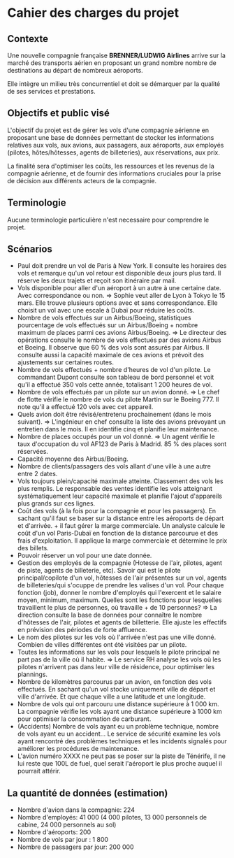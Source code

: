 # Cahier des charges du projet

## Contexte

Une nouvelle compagnie française **BRENNER/LUDWIG Airlines** arrive sur la marché des transports aérien en proposant un grand nombre nombre de destinations au départ de nombreux aéroports.

Elle intègre un milieu très concurrentiel et doit se démarquer par la qualité de ses services et prestations.

## Objectifs et public visé

L'objectif du projet est de gérer les vols d'une compagnie aérienne en proposant une base de données permettant de stocker les informations relatives aux vols, aux avions, aux passagers, aux aéroports, aux employés (pilotes, hôtes/hôtesses, agents de billeteries), aux réservations, aux prix.

La finalité sera d'optimiser les coûts, les ressources et les revenus de la compagnie aérienne, et de fournir des informations cruciales pour la prise de décision aux différents acteurs de la compagnie.

## Terminologie

Aucune terminologie particulière n'est necessaire pour comprendre le projet.

## Scénarios

- Paul doit prendre un vol de Paris à New York. Il consulte les horaires des vols et remarque qu'un vol retour est disponible deux jours plus tard. Il réserve les deux trajets et reçoit son itinéraire par mail.
- Vols disponible pour aller d'un aéroport à un autre à une certaine date. Avec correspondance ou non. => Sophie veut aller de Lyon à Tokyo le 15 mars. Elle trouve plusieurs options avec et sans correspondance. Elle choisit un vol avec une escale à Dubaï pour réduire les coûts.
- Nombre de vols effectués sur un Airbus/Boeing, statistiques pourcentage de vols effectués sur un Airbus/Boeing + nombre maximum de places parmi ces avions Airbus/Boeing. => Le directeur des opérations consulte le nombre de vols effectués par des avions Airbus et Boeing. Il observe que 60 % des vols sont assurés par Airbus. Il consulte aussi la capacité maximale de ces avions et prévoit des ajustements sur certaines routes.
- Nombre de vols effectués + nombre d'heures de vol d'un pilote. Le commandant Dupont consulte son tableau de bord personnel et voit qu'il a effectué 350 vols cette année, totalisant 1 200 heures de vol.
- Nombre de vols effectués par un pilote sur un avion donné. => Le chef de flotte vérifie le nombre de vols du pilote Martin sur le Boeing 777. Il note qu'il a effectué 120 vols avec cet appareil.
- Quels avion doit être révisé/entretenu prochainement (dans le mois suivant). => L'ingénieur en chef consulte la liste des avions prévoyant un entretien dans le mois. Il en identifie cinq et planifie leur maintenance.
- Nombre de places occupés pour un vol donné. => Un agent vérifie le taux d'occupation du vol AF123 de Paris à Madrid. 85 % des places sont réservées.
- Capacité moyenne des Airbus/Boeing.
- Nombre de clients/passagers des vols allant d'une ville à une autre entre 2 dates.
- Vols toujours plein/capacité maximale atteinte. Classement des vols les plus remplis. Le responsable des ventes identifie les vols atteignant systématiquement leur capacité maximale et planifie l'ajout d'appareils plus grands sur ces lignes.
- Coût des vols (à la fois pour la compagnie et pour les passagers). En sachant qu'il faut se baser sur la distance entre les aéroports de départ et d'arrivée. + il faut gérer la marge commerciale. Un analyste calcule le coût d'un vol Paris-Dubaï en fonction de la distance parcourue et des frais d'exploitation. Il applique la marge commerciale et détermine le prix des billets.
- Pouvoir réserver un vol pour une date donnée.
- Gestion des employés de la compagnie (Hotesse de l'air, pilotes, agent de piste, agents de billeterie, etc). Savoir qui est le pilote principal/copilote d'un vol, hôtesses de l'air présentes sur un vol, agents de billeteries/qui s'ocuppe de prendre les valises d'un vol. Pour chaque fonction (job), donner le nombre d'employés qui l'exercent et le salaire moyen, minimum, maximum. Quelles sont les fonctions pour lesquelles travaillent le plus de personnes, où travaille + de 10 personnes? => La direction consulte la base de données pour connaître le nombre d'hôtesses de l'air, pilotes et agents de billetterie. Elle ajuste les effectifs en prévision des périodes de forte affluence.
- Le nom des pilotes sur les vols où l'arrivée n'est pas une ville donné. Combien de villes différentes ont été visitées par un pilote.
- Toutes les informations sur les vols pour lesquels le pilote principal ne part pas de la ville où il habite. => Le service RH analyse les vols où les pilotes n'arrivent pas dans leur ville de résidence, pour optimiser les plannings.
- Nombre de kilomètres parcourus par un avion, en fonction des vols effectués. En sachant qu'un vol stocke uniquement ville de départ et ville d'arrivée. Et que chaque ville a une latitude et une longitude.
- Nombre de vols qui ont parcouru une distance supérieure à 1 000 km. La compagnie vérifie les vols ayant une distance supérieure à 1000 km pour optimiser la consommation de carburant.
- (Accidents) Nombre de vols ayant eu un problème technique, nombre de vols ayant eu un accident... Le service de sécurité examine les vols ayant rencontré des problèmes techniques et les incidents signalés pour améliorer les procédures de maintenance.
- L'avion numéro XXXX ne peut pas se poser sur la piste de Ténérife, il ne lui reste que 100L de fuel, quel serait l'aéroport le plus proche auquel il pourrait attérir.

## La quantité de données (estimation)

- Nombre d'avion dans la compagnie: 224
- Nombre d'employés: 41 000 (4 000 pilotes, 13 000 personnels de cabine, 24 000 personnels au sol)
- Nombre d'aéroports: 200
- Nombre de vols par jour : 1 800
- Nombre de passagers par jour: 200 000
